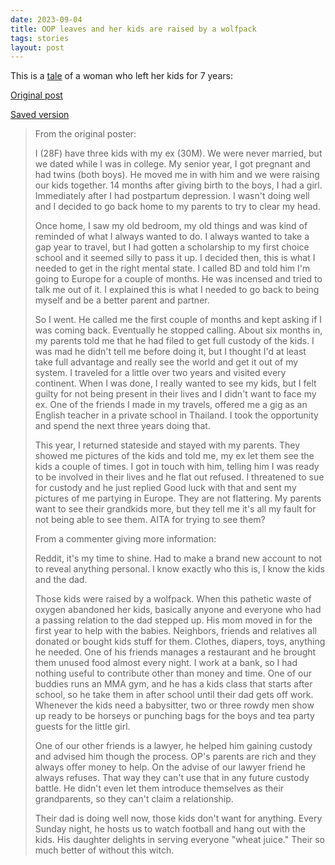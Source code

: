 ```yaml
---
date: 2023-09-04
title: OOP leaves and her kids are raised by a wolfpack
tags: stories
layout: post
---
```


This is a [tale](https://www.reddit.com/r/BestofRedditorUpdates/comments/15bfxew/oop_leaves_and_her_kids_are_raised_by_a_wolfpack/) of a woman who left her kids for 7 years:

[Original post](https://www.reddit.com/r/AmItheAsshole/comments/ptb8vb/deleted_by_user/)

[Saved version](https://www.rareddit.com/r/AmItheAsshole/comments/ptb8vb/deleted_by_user/)

> From the original poster:
> 
> I (28F) have three kids with my ex (30M). We were never married, but we dated while I was in college. My senior year, I got pregnant and had twins (both boys). He moved me in with him and we were raising our kids together. 14 months after giving birth to the boys, I had a girl. Immediately after I had postpartum depression. I wasn't doing well and I decided to go back home to my parents to try to clear my head.
> 
> Once home, I saw my old bedroom, my old things and was kind of reminded of what I always wanted to do. I always wanted to take a gap year to travel, but I had gotten a scholarship to my first choice school and it seemed silly to pass it up. I decided then, this is what I needed to get in the right mental state. I called BD and told him I'm going to Europe for a couple of months. He was incensed and tried to talk me out of it. I explained this is what I needed to go back to being myself and be a better parent and partner.
> 
> So I went. He called me the first couple of months and kept asking if I was coming back. Eventually he stopped calling. About six months in, my parents told me that he had filed to get full custody of the kids. I was mad he didn't tell me before doing it, but I thought I'd at least take full advantage and really see the world and get it out of my system. I traveled for a little over two years and visited every continent. When I was done, I really wanted to see my kids, but I felt guilty for not being present in their lives and I didn't want to face my ex. One of the friends I made in my travels, offered me a gig as an English teacher in a private school in Thailand. I took the opportunity and spend the next three years doing that.
> 
> This year, I returned stateside and stayed with my parents. They showed me pictures of the kids and told me, my ex let them see the kids a couple of times. I got in touch with him, telling him I was ready to be involved in their lives and he flat out refused. I threatened to sue for custody and he just replied Good luck with that and sent my pictures of me partying in Europe. They are not flattering. My parents want to see their grandkids more, but they tell me it's all my fault for not being able to see them. AITA for trying to see them?
> 
> From a commenter giving more information:
> 
> Reddit, it's my time to shine. Had to make a brand new account to not to reveal anything personal. I know exactly who this is, I know the kids and the dad.
> 
> Those kids were raised by a wolfpack. When this pathetic waste of oxygen abandoned her kids, basically anyone and everyone who had a passing relation to the dad stepped up. His mom moved in for the first year to help with the babies. Neighbors, friends and relatives all donated or bought kids stuff for them. Clothes, diapers, toys, anything he needed. One of his friends manages a restaurant and he brought them unused food almost every night. I work at a bank, so I had nothing useful to contribute other than money and time. One of our buddies runs an MMA gym, and he has a kids class that starts after school, so he take them in after school until their dad gets off work. Whenever the kids need a babysitter, two or three rowdy men show up ready to be horseys or punching bags for the boys and tea party guests for the little girl.
> 
> One of our other friends is a lawyer, he helped him gaining custody and advised him though the process. OP's parents are rich and they always offer money to help. On the advise of our lawyer friend he always refuses. That way they can't use that in any future custody battle. He didn't even let them introduce themselves as their grandparents, so they can't claim a relationship.
> 
> Their dad is doing well now, those kids don't want for anything. Every Sunday night, he hosts us to watch football and hang out with the kids. His daughter delights in serving everyone "wheat juice." Their so much better of without this witch.